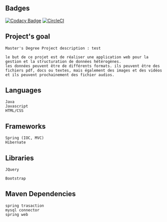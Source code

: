 ## Badges 

[![Codacy Badge](https://api.codacy.com/project/badge/Grade/3d95f5db869b405ba561d58b0c2c95a8)](https://www.codacy.com/app/elkhattab.mahmoud/StructuringAndDataManagement?utm_source=github.com&amp;utm_medium=referral&amp;utm_content=ELKHATTABMAHMOUD/StructuringAndDataManagement&amp;utm_campaign=Badge_Grade)
[![CircleCI](https://circleci.com/gh/ELKHATTABMAHMOUD/StructuringAndDataManagement.svg?style=svg)](https://circleci.com/gh/ELKHATTABMAHMOUD/StructuringAndDataManagement)


## Project's goal

	Master's Degree Project description : test

	le but de ce projet est de réaliser une application web pour la gestion et la structuration de données hétérogènes.
	les données peuvent être de différents formats. ils peuvent être des fichiers pdf, docs ou textes, mais également des images et des vidéos et ils peuvent prochainement des fichier audios.

## Languages
	
	Java
	Javascript
	HTML/CSS

## Frameworks
	
	Spring (IOC, MVC)
	Hibernate

## Libraries 
	JQuery 
	
	Bootstrap

## Maven Dependencies

	spring trasaction
	mysql connector
	spring web
	
